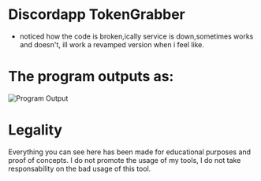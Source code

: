 # Discordapp TokenGrabber
  - noticed how the code is broken,ically service is down,sometimes works and doesn't, ill work a revamped version when i feel like.

# The program outputs as:

![Program Output](https://github.com/xanthe1337/Discordapp-TokenGrabber/blob/master/Images/BJzzsd.png?raw=true)

# Legality

Everything you can see here has been made for educational purposes and proof of concepts. I do not promote the usage of my tools, I do not take responsability on the bad usage of this tool.

